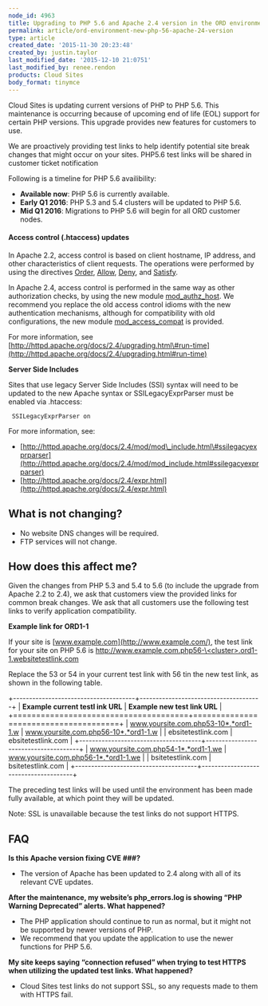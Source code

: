 ```yaml
---
node_id: 4963
title: Upgrading to PHP 5.6 and Apache 2.4 version in the ORD environment
permalink: article/ord-environment-new-php-56-apache-24-version
type: article
created_date: '2015-11-30 20:23:48'
created_by: justin.taylor
last_modified_date: '2015-12-10 21:0751'
last_modified_by: renee.rendon
products: Cloud Sites
body_format: tinymce
---
```


Cloud Sites is updating current versions of PHP to PHP 5.6. This
maintenance is occurring because of upcoming end of life (EOL) support
for certain PHP versions. This upgrade provides new features for
customers to use.

We are proactively providing test links to help identify potential site
break changes that might occur on your sites. PHP5.6 test links will be
shared in customer ticket notification

Following is a timeline for PHP 5.6 availibility:

-   **Available now**: PHP 5.6 is currently available.
-   **Early Q1 2016**: PHP 5.3 and 5.4 clusters will be updated to PHP
    5.6.
-   **Mid Q1 2016**: Migrations to PHP 5.6 will begin for all ORD
    customer nodes.

#### **Access control (.htaccess) updates**

In Apache 2.2, access control is based on client hostname, IP address,
and other characteristics of client requests. The operations were
performed by using the
directives [Order](http://httpd.apache.org/docs/2.4/mod/mod_access_compat.html#order), [Allow](http://httpd.apache.org/docs/2.4/mod/mod_access_compat.html#allow), [Deny](http://httpd.apache.org/docs/2.4/mod/mod_access_compat.html#deny),
and [Satisfy](http://httpd.apache.org/docs/2.4/mod/mod_access_compat.html#satisfy).

In Apache 2.4, access control is performed in the same way as other
authorization checks, by using the new module
[mod\_authz\_host](http://httpd.apache.org/docs/2.4/mod/mod_authz_host.html).
We recommend you replace the old access control idioms with the new
authentication mechanisms, although for compatibility with old
configurations, the new
module [mod\_access\_compat](http://httpd.apache.org/docs/2.4/mod/mod_access_compat.html) is
provided.

For more information, see
[http://httpd.apache.org/docs/2.4/upgrading.html\#run-time](http://httpd.apache.org/docs/2.4/upgrading.html#run-time)

**Server Side Includes**

Sites that use legacy Server Side Includes (SSI) syntax will need to be
updated to the new Apache syntax or SSILegacyExprParser must be enabled
via .htaccess:

     SSILegacyExprParser on 

For more information, see:

-   [http://httpd.apache.org/docs/2.4/mod/mod\_include.html\#ssilegacyexprparser](http://httpd.apache.org/docs/2.4/mod/mod_include.html#ssilegacyexprparser)
-   [http://httpd.apache.org/docs/2.4/expr.html](http://httpd.apache.org/docs/2.4/expr.html)

**What is not changing?**
-------------------------

-   No website DNS changes will be required.
-   FTP services will not change.  

**How does this affect me?**
----------------------------

Given the changes from PHP 5.3 and 5.4 to 5.6 (to include the upgrade
from Apache 2.2 to 2.4), we ask that customers view the provided links
for common break changes. We ask that all customers use the following
test links to verify application compatibility. 

**Example link for ORD1-1**

If your site is [www.example.com](http://www.example.com/), the test
link for your site on PHP 5.6 is
[http://www.example.com.php56-\<cluster\>.ord1-1.websitetestlink.com](http://www.example.com.php56-testing.ord1-1.websitetestlink.com/)

Replace the 53 or 54 in your current test link with 56 tin the new test
link, as shown in the following table.

+--------------------------------------+--------------------------------------+
| **Example current testl ink URL**    | **Example new test link URL**        |
+======================================+======================================+
| www.yoursite.com.php53-10*.*ord1-1.w | www.yoursite.com.php56-10*.*ord1-1.w |
| ebsitetestlink.com                   | ebsitetestlink.com                   |
+--------------------------------------+--------------------------------------+
| www.yoursite.com.php54-1*.*ord1-1.we | www.yoursite.com.php56-1*.*ord1-1.we |
| bsitetestlink.com                    | bsitetestlink.com                    |
+--------------------------------------+--------------------------------------+

The preceding test links will be used until the environment has been
made fully available, at which point they will be updated.

Note: SSL is unavailable because the test links do not support HTTPS.

**FAQ**
-------

**Is this Apache version fixing CVE \#\#\#?**

-   The version of Apache has been updated to 2.4 along with all of its
    relevant CVE updates.

**After the maintenance, my website&rsquo;s php\_errors.log is showing &ldquo;PHP
Warning Deprecated&rdquo; alerts. What happened?**

-   The PHP application should continue to run as normal, but it might
    not be supported by newer versions of PHP.
-   We recommend that you update the application to use the newer
    functions for PHP 5.6.

**My site keeps saying &ldquo;connection refused&rdquo; when trying to test HTTPS
when utilizing the updated test links. What happened?**

-   Cloud Sites test links do not support SSL, so any requests made to
    them with HTTPS fail.


